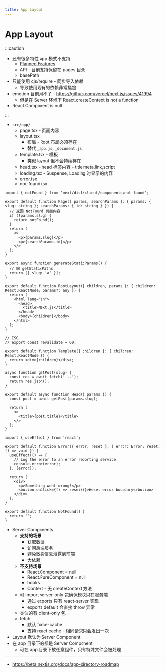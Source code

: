 ```yaml
---
title: App Layout
---
```


# App Layout

:::caution

- 还有很多特性 app 模式不支持
  - [Planned Features](https://beta.nextjs.org/docs/app-directory-roadmap#planned-features)
  - API - 目前支持保留在 pages 目录
  - basePath
- 只能使用 cjs/require - 同步导入依赖
  - 导致使用现有的依赖非常尴尬
- emotion 目前用不了 - https://github.com/vercel/next.js/issues/41994
  - 但是在 Server 环境下 React.createContext is not a function
- React.Component is null

:::

- `src/app/`
  - page.tsx - 页面内容
  - layout.tsx
    - 布局 - Root 布局必须存在
    - 替代 `_app.js`, `_document.js`
  - template.tsx - 模板
    - 类似 layout 但不会持续存在
  - head.tsx - head 标签内容 - title,meta,link,script
  - loading.tsx - Suspense, Loading 时显示的内容
  - error.tsx
  - not-found.tsx

```tsx title="page.tsx"
import { notFound } from 'next/dist/client/components/not-found';

export default function Page({ params, searchParams }: { params: { slug: string }; searchParams: { id: string } }) {
  // 返回 NotFound 页面内容
  if (!params.slug) {
    return notFound();
  }
  return (
    <>
      <p>{params.slug}</p>
      <p>{searchParams.id}</p>
    </>
  );
}

export async function generateStaticParams() {
  // 同 getStaticPaths
  return [{ slug: 'a' }];
}
```

```tsx title="layout.tsx"
export default function RootLayout({ children, params }: { children: React.ReactNode; params?: any }) {
  return (
    <html lang="en">
      <head>
        <title>Next.js</title>
      </head>
      <body>{children}</body>
    </html>
  );
}

// ISG
// export const revalidate = 60;
```

```tsx title="template.tsx"
export default function Template({ children }: { children: React.ReactNode }) {
  return <div>{children}</div>;
}
```

```tsx title="head.tsx"
async function getPost(slug) {
  const res = await fetch('...');
  return res.json();
}

export default async function Head({ params }) {
  const post = await getPost(params.slug);

  return (
    <>
      <title>{post.title}</title>
    </>
  );
}
```

```tsx title="error.tsx"
import { useEffect } from 'react';

export default function Error({ error, reset }: { error: Error; reset: () => void }) {
  useEffect(() => {
    // Log the error to an error reporting service
    console.error(error);
  }, [error]);

  return (
    <div>
      <p>Something went wrong!</p>
      <button onClick={() => reset()}>Reset error boundary</button>
    </div>
  );
}
```

```tsx title="not-found.tsx"
export default function NotFound() {
  return '';
}
```

- Server Components
  - **支持的场景**
    - 获取数据
    - 访问后端服务
    - 避免敏感信息泄露到前端
    - 大依赖
  - **不支持场景**
    - React.Component = null
    - React.PureComponent = null
    - hooks
    - Context - 无 createContext 方法
  - 可 import server-only 包确保模块只在服务端
    - 通过 exports 只有 react-server 实现
    - exports.default 会直接 throw 异常
  - 类似的有 client-only 包
  - fetch
    - 默认 force-cache
    - 支持 react cache - 相同请求只会发出一次
- Layout 默认为 Server Component
- 在 app 目录下的都是 Server Component
  - 可在 app 目录下放任意组件，只有特殊文件会被处理

---

- https://beta.nextjs.org/docs/app-directory-roadmap
